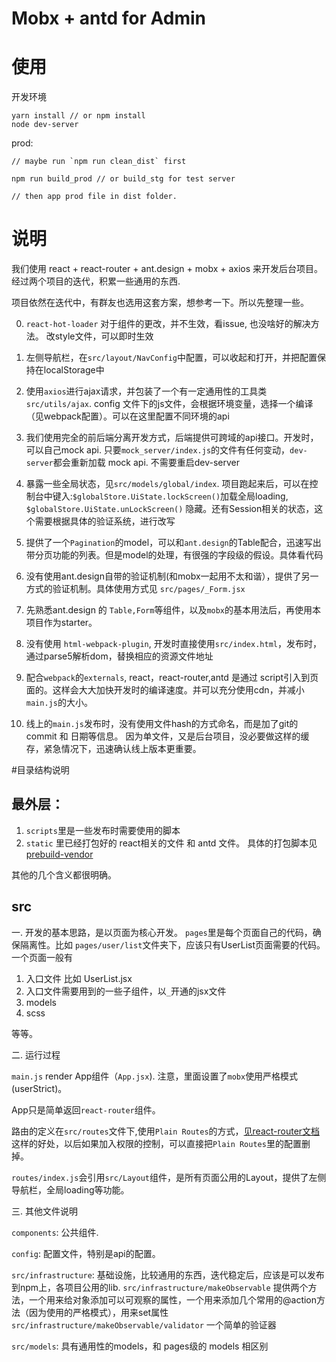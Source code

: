 # Mobx + antd for Admin

# 使用

  开发环境
  
    yarn install // or npm install
    node dev-server
    
  prod:
  
    // maybe run `npm run clean_dist` first 
    
    npm run build_prod // or build_stg for test server
    
    // then app prod file in dist folder. 
    

# 说明
我们使用 react + react-router + ant.design + mobx + axios 来开发后台项目。经过两个项目的迭代，积累一些通用的东西.

项目依然在迭代中，有群友也选用这套方案，想参考一下。所以先整理一些。

0. `react-hot-loader` 对于组件的更改，并不生效，看issue, 也没啥好的解决方法。 改style文件，可以即时生效
1. 左侧导航栏，在`src/layout/NavConfig`中配置，可以收起和打开，并把配置保持在localStorage中
2. 使用`axios`进行ajax请求，并包装了一个有一定通用性的工具类`src/utils/ajax`. config 文件下的js文件，会根据环境变量，选择一个编译（见webpack配置）。可以在这里配置不同环境的api
3. 我们使用完全的前后端分离开发方式，后端提供可跨域的api接口。开发时，可以自己mock api. 
只要`mock_server/index.js`的文件有任何变动，`dev-server`都会重新加载 mock api. 不需要重启dev-server
4. 暴露一些全局状态，见`src/models/global/index`. 
项目跑起来后，可以在控制台中键入:`$globalStore.UiState.lockScreen()`加载全局loading,
`$globalStore.UiState.unLockScreen()` 隐藏。还有Session相关的状态，这个需要根据具体的验证系统，进行改写
5. 提供了一个`Pagination`的model，可以和`ant.design`的Table配合，迅速写出带分页功能的列表。但是model的处理，有很强的字段级的假设。具体看代码
6. 没有使用ant.design自带的验证机制(和mobx一起用不太和谐），提供了另一方式的验证机制。具体使用方式见 `src/pages/_Form.jsx`
7. 先熟悉ant.design 的 `Table,Form`等组件，以及`mobx`的基本用法后，再使用本项目作为starter。

8. 没有使用 `html-webpack-plugin`, 开发时直接使用`src/index.html`，发布时，通过parse5解析dom，替换相应的资源文件地址
9. 配合`webpack`的`externals`, react，react-router,antd 是通过 script引入到页面的。这样会大大加快开发时的编译速度。并可以充分使用cdn，并减小`main.js`的大小。
10. 线上的`main.js`发布时，没有使用文件hash的方式命名，而是加了git的commit 和 日期等信息。
因为单文件，又是后台项目，没必要做这样的缓存，紧急情况下，迅速确认线上版本更重要。

#目录结构说明

## 最外层： 
1. `scripts`里是一些发布时需要使用的脚本
2. `static` 里已经打包好的 react相关的文件 和 antd 文件。 具体的打包脚本见 [prebuild-vendor](https://github.com/jzlxiaohei/prebuild-vendor)

其他的几个含义都很明确。

## src

一. 开发的基本思路，是以页面为核心开发。
`pages`里是每个页面自己的代码，确保隔离性。比如 `pages/user/list`文件夹下，应该只有UserList页面需要的代码。一个页面一般有

1. 入口文件 比如 UserList.jsx
2. 入口文件需要用到的一些子组件，以`_`开通的jsx文件
3. models
4. scss

等等。

二. 运行过程

 `main.js` render App组件（`App.jsx`). 注意，里面设置了`mobx`使用严格模式(userStrict)。
 
 App只是简单返回`react-router`组件。
 
 路由的定义在`src/routes`文件下,使用`Plain Routes`的方式，[见react-router文档](https://github.com/ReactTraining/react-router/blob/master/docs/guides/RouteConfiguration.md)
 这样的好处，以后如果加入权限的控制，可以直接把`Plain Routes`里的配置删掉。
 
 `routes/index.js`会引用`src/Layout`组件，是所有页面公用的Layout，提供了左侧导航栏，全局loading等功能。
 
三. 其他文件说明

`components`: 公共组件.
   
`config`: 配置文件，特别是api的配置。
   
`src/infrastructure`: 基础设施，比较通用的东西，迭代稳定后，应该是可以发布到npm上，各项目公用的lib.
`src/infrastructure/makeObservable` 提供两个方法，一个用来给对象添加可以可观察的属性，一个用来添加几个常用的@action方法（因为使用的严格模式），用来set属性
 `src/infrastructure/makeObservable/validator` 一个简单的验证器
   
`src/models`: 具有通用性的models，和 pages级的 models 相区别




 



